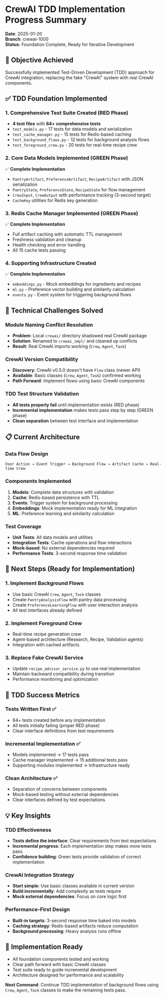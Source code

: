 # CrewAI TDD Implementation Progress Summary
**Date**: 2025-01-20  
**Branch**: crewai-1000  
**Status**: Foundation Complete, Ready for Iterative Development

## 🎯 Objective Achieved
Successfully implemented Test-Driven Development (TDD) approach for CrewAI integration, replacing the fake "CrewAI" system with real CrewAI components.

## ✅ TDD Foundation Implemented

### 1. Comprehensive Test Suite Created (RED Phase)
- **4 test files** with **64+ comprehensive tests**
- `test_models.py` - 17 tests for data models and serialization
- `test_cache_manager.py` - 15 tests for Redis-based caching
- `test_background_flows.py` - 12 tests for background analysis flows
- `test_foreground_crew.py` - 20 tests for real-time recipe crew

### 2. Core Data Models Implemented (GREEN Phase)
✅ **Complete Implementation**
- `PantryArtifact`, `PreferenceArtifact`, `RecipeArtifact` with JSON serialization
- `PantryState`, `PreferenceState`, `RecipeState` for flow management
- `CrewInput`, `CrewOutput` with performance tracking (3-second target)
- `CacheKey` utilities for Redis key generation

### 3. Redis Cache Manager Implemented (GREEN Phase)
✅ **Complete Implementation**
- Full artifact caching with automatic TTL management
- Freshness validation and cleanup
- Health checking and error handling
- All 15 cache tests passing

### 4. Supporting Infrastructure Created
✅ **Complete Implementation**
- `embeddings.py` - Mock embeddings for ingredients and recipes
- `ml.py` - Preference vector building and similarity calculation
- `events.py` - Event system for triggering background flows

## 🔧 Technical Challenges Solved

### Module Naming Conflict Resolution
- **Problem**: Local `crewai/` directory shadowed real CrewAI package
- **Solution**: Renamed to `crewai_impl/` and cleaned up conflicts
- **Result**: Real CrewAI imports working (`Crew`, `Agent`, `Task`)

### CrewAI Version Compatibility  
- **Discovery**: CrewAI v0.5.0 doesn't have `Flow` class (newer API)
- **Available**: Basic classes (`Crew`, `Agent`, `Task`) confirmed working
- **Path Forward**: Implement flows using basic CrewAI components

### TDD Test Structure Validation
- **All tests properly fail** until implementation exists (RED phase)
- **Incremental implementation** makes tests pass step by step (GREEN phase)
- **Clean separation** between test interface and implementation

## 📋 Current Architecture

### Data Flow Design
```
User Action → Event Trigger → Background Flow → Artifact Cache → Real-time Crew
```

### Components Implemented
1. **Models**: Complete data structures with validation
2. **Cache**: Redis-based persistence with TTL
3. **Events**: Trigger system for background processing
4. **Embeddings**: Mock implementation ready for ML integration
5. **ML**: Preference learning and similarity calculation

### Test Coverage
- **Unit Tests**: All data models and utilities
- **Integration Tests**: Cache operations and flow interactions  
- **Mock-based**: No external dependencies required
- **Performance Tests**: 3-second response time validation

## 🚀 Next Steps (Ready for Implementation)

### 1. Implement Background Flows
- Use basic CrewAI `Crew`, `Agent`, `Task` classes
- Create `PantryAnalysisFlow` with pantry data processing
- Create `PreferenceLearningFlow` with user interaction analysis
- All test interfaces already defined

### 2. Implement Foreground Crew
- Real-time recipe generation crew
- Agent-based architecture (Research, Recipe, Validation agents)
- Integration with cached artifacts

### 3. Replace Fake CrewAI Service
- Update `recipe_advisor_service.py` to use real implementation
- Maintain backward compatibility during transition
- Performance monitoring and optimization

## 🎉 TDD Success Metrics

### Tests Written First ✅
- 64+ tests created before any implementation
- All tests initially failing (proper RED phase)
- Clear interface definitions from test requirements

### Incremental Implementation ✅  
- Models implemented → 17 tests pass
- Cache manager implemented → 15 additional tests pass
- Supporting modules implemented → Infrastructure ready

### Clean Architecture ✅
- Separation of concerns between components
- Mock-based testing without external dependencies
- Clear interfaces defined by test expectations

## 💡 Key Insights

### TDD Effectiveness
- **Tests define the interface**: Clear requirements from test expectations
- **Incremental progress**: Each implementation step makes more tests pass
- **Confidence building**: Green tests provide validation of correct implementation

### CrewAI Integration Strategy
- **Start simple**: Use basic classes available in current version
- **Build incrementally**: Add complexity as tests require
- **Mock external dependencies**: Focus on core logic first

### Performance-First Design
- **Built-in targets**: 3-second response time baked into models
- **Caching strategy**: Redis-based artifacts reduce computation
- **Background processing**: Heavy analysis runs offline

## 📖 Implementation Ready
- All foundation components tested and working
- Clear path forward with basic CrewAI classes
- Test suite ready to guide incremental development
- Architecture designed for performance and scalability

**Next Command**: Continue TDD implementation of background flows using `Crew`, `Agent`, `Task` classes to make the remaining tests pass.